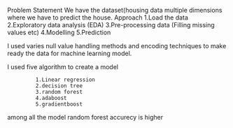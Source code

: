 Problem Statement
	We have the dataset(housing data multiple dimensions where we have to predict the house.
Approach
	1.Load the data
	2.Exploratory data analysis (EDA)
	3.Pre-processing data (Filling missing values etc)
	4.Modelling
	5.Prediction

I used varies null value handling methods and encoding techniques
to make ready the data for machine learning model.

I used five algorithm to create a model

             1.Linear regression
             2.decision tree
             3.random forest
             4.adaboost
             5.gradientboost

among all the model random forest accurecy is higher


